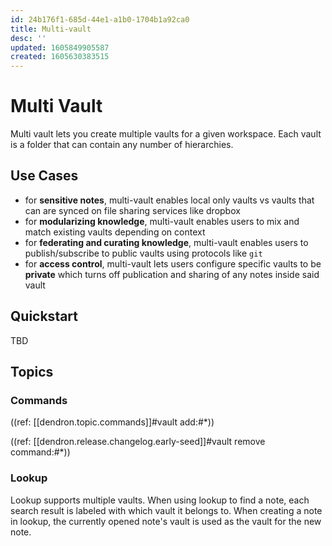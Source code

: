 ```yaml
---
id: 24b176f1-685d-44e1-a1b0-1704b1a92ca0
title: Multi-vault
desc: ''
updated: 1605849905587
created: 1605630383515
---
```


# Multi Vault

Multi vault lets you create multiple vaults for a given workspace. Each vault is a folder that can contain any number of hierarchies. 

## Use Cases
- for **sensitive notes**, multi-vault enables local only vaults vs vaults that can are synced on file sharing services like dropbox 
- for **modularizing knowledge**, multi-vault enables users to mix and match existing vaults depending on context
- for **federating and curating knowledge**, multi-vault enables users to publish/subscribe to public vaults using protocols like `git`
- for **access control**, multi-vault lets users configure specific vaults to be **private** which turns off publication and sharing of any notes inside said vault


## Quickstart

TBD

## Topics

### Commands

((ref: [[dendron.topic.commands]]#vault add:#*))

((ref: [[dendron.release.changelog.early-seed]]#vault remove command:#*))

### Lookup

Lookup supports multiple vaults. When using lookup to find a note, each
search result is labeled with which vault it belongs to. When creating a note
in lookup, the currently opened note's vault is used as the vault for the new
note.
